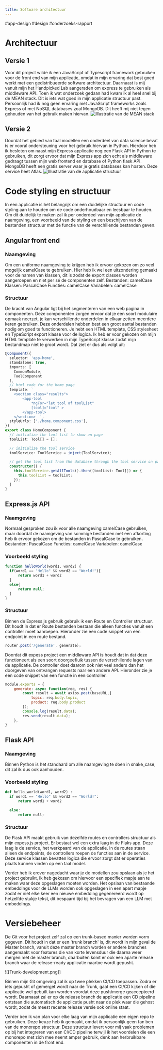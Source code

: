 ```yaml
---
title: Software architectuur
---
```


#app-design  #design  #onderzoeks-rapport 

# Architectuur
## Versie 1
Voor dit project wilde ik een JavaScript of Typescript framework gebruiken voor de front end van mijn applicatie, omdat in mijn ervaring dat best goed werkt met een gedistribueerde software architectuur. Daarnaast is mij vanuit mijn het Handpicked Lab aangeraden om express te gebruiken als middleware API. Toen ik wat onderzoek gedaan had kwam ik al heel snel bij de MEAN stack. Dit is iets wat goed in mijn applicatie structuur past. Persoonlijk had ik nog geen ervaring met JavaScript frameworks zoals Express of met NoSQL databases zoal MongoDB. Dit heeft mij niet tegen gehouden van het gebruik maken hiervan.
![Illustratie van de MEAN stack](Mean-stack.png)


## Versie 2
Doordat het gebied van taal modellen een onderdeel van data science bevat is er vooral ondersteuning voor het gebruik hiervan in Python. Hierdoor heb ik besloten om naast mijn Express applicatie nog een Flask API in Python te gebruiken, dit zorgt ervoor dat mijn Express app zich echt als middleware gedraagt tussen mijn web frontend en database of Python flask API. MongoDB heeft een gratis server waar je gratis databases kan hosten. Deze service heet Atlas.
![Illustratie van de applicatie structuur](ArchitectuurV2.png)

# Code styling en structuur
In een applicatie is het belangrijk om een duidelijke structuur en code styling aan te houden om de code onderhoudbaar en leesbaar te houden. Om dit duidelijk te maken zal ik per onderdeel van mijn applicatie de naamgeving, een voorbeeld van de styling en een beschijven van de bestanden structuur met de functie van de verschillende bestanden geven.
## Angular front end
### Naamgeving
Om een uniforme naamgeving te krijgen heb ik ervoor gekozen om zo veel mogelijk camelCase te gebruiken. Hier heb ik wel een uitzondering gemaakt voor de namen van klassen, dit is zodat de export classes worden aangeroepen en niet per sé de componenten zelf.
Bestanden: camelCase
Klassen: PascalCase
Functies: camelCase
Variabelen: camelCase
### Structuur
De kracht van Angular ligt bij het segmenteren van een web pagina in componenten. Deze componenten zorgen ervoor dat je een soort modulaire opmaak neerzet, je kan verschillende onderdelen in elkaar zetten meerdere keren gebruiken. Deze onderdelen hebben best een groot aantal bestanden nodig om goed te functioneren. Je hebt een HTML template, CSS stylesheet en TypeScript export klasse voor de logica. Ik heb er voor gekozen om mijn HTML template te verwerken in mijn TypeScript klasse zodat mijn bestandmap niet te groot wordt. Dat ziet er dus als volgt uit:
```ts
@Component({  
  selector: 'app-home',  
  standalone: true,  
  imports: [  
    CommonModule,  
    ToolComponent  
  ],  
  // html code for the home page  
  template: `  
    <section class="results">      
	    <app-tool        
		    *ngFor="let tool of toolList"  
	        [tool]="tool" >      
	    </app-tool>    
	</section>  `,  
  styleUrls: ['./home.component.css'],  
})  
export class HomeComponent {  
  // initialize the tool list to show on page  
  toolList: Tool[] = [];  
  
  // initialize the tool service  
  toolService: ToolService = inject(ToolService);  
  
  // get the tool list from the database through the tool service on page load  
  constructor() {  
    this.toolService.getAllTools().then((toolList: Tool[]) => {  
      this.toolList = toolList;  
    });  
  }  
}
```

## Express.js API
### Naamgeving
Normaal gesproken zou ik voor alle naamgeving camelCase gebruiken, maar doordat de naamgeving van sommige bestanden met een afkorting heb ik ervoor gekozen om de bestanden in PascalCase te gebruiken.
Bestanden: PascalCase
Functies: camelCase
Variabelen: camelCase
### Voorbeeld styling
```js
function helloWorld(word1, word2) {  
  if(word1 == "Hello" && word2 == "World!"){
	  return word1 + word2
  }
  else{
	  return null;
  }  
}
```
### Structuur
Binnen de Express.js gebruik gebruik ik een Route en Controller structuur. Dit houdt in dat er Route bestanden bestaan die alleen functies vanuit een controller moet aanroepen. Hieronder zie een code snippet van een endpoint in een route bestand.
```js
router.post('/generate', generate);
```

Doordat dit expess project een middleware API is houdt dat in dat deze functioneert als een soort doorgeefluik tussen de verschillende lagen van de applicatie. De controller doet daarom ook niet veel anders dan het doorgeven van ontvangen requests naar een andere API. Hieronder zie je een code snippet van een functie in een controller.
```js
module.exports = {  
    generate: async function(req, res) {  
        const result = await axios.post(baseURL,{  
            topic: req.body.topic,  
            product: req.body.product  
        });  
        console.log(result.data);  
        res.send(result.data);  
    },  
}
```


## Flask API
### Naamgeving
Binnen Python is het standaard om alle naamgeving te doen in snake_case, dit zal ik dus ook aanhouden.
### Voorbeeld styling
```python
def hello_world(word1, word2) :  
  if word1 == "Hello" && word2 == "World!":
	  return word1 + word2
 
  else:
	  return null;
```
### Structuur
De Flask API maakt gebruik van dezelfde routes en controllers structuur als mijn expess.js project. Er bestaat wel een extra laag in de Flaks app. Deze laag is de service, het werkpaard van de applicatie. In de routes staan alleen de endpoints, de controllers roepen de functies aan in de service. Deze service klassen bevatten logica die ervoor zorgt dat er operaties plaats kunnen vinden op een taal model. 

Verder heb ik erover nagedacht waar je de modellen zou opslaan als je het project gebruikt, ik heb gekozen om hiervoor een specifiek mapje aan te maken waar deze opgeslagen moeten worden. Het opslaan van bestaande embeddings voor de LLMs worden ook opgeslagen in een apart mapje zodat er niet elke keer een nieuwe embedding gegenereerd wordt op hetzelfde stukje tekst, dit bespaard tijd bij het bevragen van een LLM met embeddings.

# Versiebeheer
De Git voor het project zelf zal op een trunk-based manier worden vorm gegeven. Dit houdt in dat er een 'trunk branch' is, dit wordt in mijn geval de Master branch, vanuit deze master branch worden er andere branches aangemaakt voor features die van korte levensduur die daarna weer mergen met de master branch, daarbuiten komt er ook een aparte release branch waar de release-ready applicatie naartoe wordt gepusht. 

![[Trunk-development.png]]

Binnen mijn Git omgeving zal ik op twee plekken CI/CD toepassen. Zodra er iets gepusht of gemerget wordt naar de Trunk, gaat een CI/CD kijken of die applicatie wel gebuilt kan worden voordat deze push/merge geaccepteerd wordt. Daarnaast zal er op de release branch de applicatie een CD pipeline ontstaan die automatisch de applicatie pusht naar de plek waar die gehost wordt, zodat de meest recente release versie ook online staat.

Verder ben ik van plan voor elke laag van mijn applicatie een eigen repo te gebruiken. Deze keuze heb ik gemaakt, omdat ik persoonlijk geen fan ben van de monorepo structuur. Deze structuur levert voor mij vaak problemen op bij het integreren van een CI/CD pipeline terwijl ik het voordelen die een monorepo met zich mee neemt amper gebruik, denk aan herbruikbare componenten in de front end.

